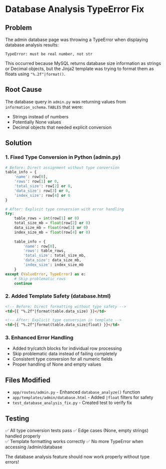 # Database Analysis TypeError Fix

## Problem
The admin database page was throwing a TypeError when displaying database analysis results:
```
TypeError: must be real number, not str
```

This occurred because MySQL returns database size information as strings or Decimal objects, but the Jinja2 template was trying to format them as floats using `"%.2f"|format()`.

## Root Cause
The database query in `admin.py` was returning values from `information_schema.TABLES` that were:
- Strings instead of numbers
- Potentially None values
- Decimal objects that needed explicit conversion

## Solution

### 1. Fixed Type Conversion in Python (admin.py)
```python
# Before: Direct assignment without type conversion
table_info = {
    'name': row[0],
    'rows': row[1] or 0,
    'total_size': row[2] or 0,
    'data_size': row[3] or 0,
    'index_size': row[4] or 0
}

# After: Explicit type conversion with error handling
try:
    table_rows = int(row[1] or 0)
    total_size_mb = float(row[2] or 0)
    data_size_mb = float(row[3] or 0) 
    index_size_mb = float(row[4] or 0)
    
    table_info = {
        'name': row[0],
        'rows': table_rows,
        'total_size': total_size_mb,
        'data_size': data_size_mb,
        'index_size': index_size_mb
    }
except (ValueError, TypeError) as e:
    # Skip problematic rows
    continue
```

### 2. Added Template Safety (database.html)
```html
<!-- Before: Direct formatting without type safety -->
<td>{{ "%.2f"|format(table.data_size) }}</td>

<!-- After: Explicit type conversion in template -->
<td>{{ "%.2f"|format(table.data_size|float) }}</td>
```

### 3. Enhanced Error Handling
- Added try/catch blocks for individual row processing
- Skip problematic data instead of failing completely
- Consistent type conversion for all numeric fields
- Proper handling of None and empty values

## Files Modified
- `app/routes/admin.py` - Enhanced `database_analyze()` function
- `app/templates/admin/database.html` - Added `|float` filters for safety
- `test_database_analysis_fix.py` - Created test to verify fix

## Testing
✅ All type conversion tests pass
✅ Edge cases (None, empty strings) handled properly  
✅ Template formatting works correctly
✅ No more TypeError when accessing /admin/database

The database analysis feature should now work properly without type errors!
